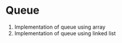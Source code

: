 # Queue
<ol type=1>
  <li> Implementation of queue using array</li>
  <li> Implementation of queue using linked list</li>
  </ol>
